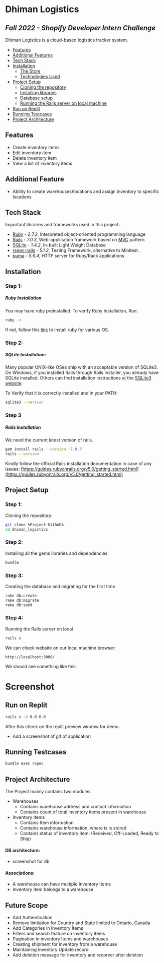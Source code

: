 # Dhiman Logistics
## _Fall 2022 - Shopify Developer Intern Challenge_

Dhiman Logistics is a cloud-based logistics tracker system.

- [Features](#features)
- [Additional Features](#additional-features)
- [Tech Stack](#tech-stack)
- [Installation](#installation)
    - [The Store](#the-store)
    - [Technologies Used](#technologies-used)
- [Project Setup](#project-setup)
    - [Cloning the repository](#project-setup)
    - [Installing libraries](#project-setup)
    - [Database setup](#project-setup)
    - [Running the Rails server on local machine](#project-setup)
- [Run on Replit](#run-on-replit)
- [Running Testcases](#running-testcases)
- [Project Architecture](#project-architecture)

## Features
- Create inventory items
- Edit inventory item
- Delete inventory item
- View a list of inventory items

## Additional Feature
- Ability to create warehouses/locations and assign inventory to specific locations

## Tech Stack

Important libraries and frameworks used in this project:

- [Ruby](https://github.com/ruby/ruby) - _2.7.2_, Interpreted object-oriented programming language
- [Rails](https://github.com/rails/rails) - _7.0.3_, Web-application framework based on [MVC](https://en.wikipedia.org/wiki/Model-view-controller) pattern
- [SQLite](https://www.sqlite.org/index.html) - _1.4.2_, In-built Light Weight Database
- [rspec-rails](https://github.com/rspec/rspec-rails/tree/6-0-maintenance) - _5.1.2_, Testing Framework, alternative to Minitest.
- [puma](https://github.com/puma/puma) - _5.6.4_, HTTP server for Ruby/Rack applications

## Installation

### Step 1:
##### Ruby Installation

You may have ruby preinstalled. To verify Ruby Installation, Run:
```sh
ruby -v
```
If not, follow this [link](https://www.ruby-lang.org/en/documentation/installation/) to install ruby for various OS.
### Step 2:
##### SQLite Installation:

Many popular UNIX-like OSes ship with an acceptable version of SQLite3. 
On Windows, if you installed Rails through Rails Installer, you already have SQLite installed. 
Others can find installation instructions at the [SQLite3 website](https://www.sqlite.org/). 

To Verify that it is correctly installed and in your PATH:
```sh
sqlite3 --version
```

### Step 3
##### Rails Installation

We need the current latest version of rails.

```sh
gem install rails --version '7.0.3'
rails --version
```

Kindly follow the official Rails installation documentation in case of any issues:
[https://guides.rubyonrails.org/v5.0/getting_started.html](https://guides.rubyonrails.org/v5.0/getting_started.html)

## Project Setup
### Step 1:
Cloning the repository:
```sh
git clone %Project-Github%
cd dhiman_logistics
```

### Step 2:
Installing all the gems libraries and dependencies
```sh
bundle
```

### Step 3:
Creating the database and migrating for the first time
```sh
rake db:create
rake db:migrate
rake db:seed
```

### Step 4:
Running the Rails server on local
```sh
rails s
```
We can check website on our local machine browser:
```
http://localhost:3000/
```
We should see something like this:
# Screenshot


## Run on Replit
```sh
rails s -b 0.0.0.0
```
After this check on the replit preview window for demo.

- Add a screenshot of gif of application

## Running Testcases
```sh
bundle exec rspec
```

## Project Architecture

The Project mainly contains two modules
- Warehouses
    - Contains warehouse address and contact information
    - Contains count of total inventory items present in warehouse
- Inventory Items
    - Contains Item information
    - Contains warehouse information, where is is stored
    - Contains status of inventory item: (Received, Off-Loaded, Ready to Ship)

#### DB architecture:
- screenshot for db
    
#### Associations:
- A warehouse can have multiple Inventory Items
- Inventory Item belongs to a warehouse 
  
## Future Scope  
- Add Authentication
- Remove limitation for Country and State limited to Ontario, Canada
- Add Categories in Inventory Items
- Filters and search feature on inventory items
- Pagination in inventory Items and warehouses
- Creating shipment for inventory from a warehouse
- Maintaining Inventory Update record
- Add deletion message for inventory and recorver after deletion
